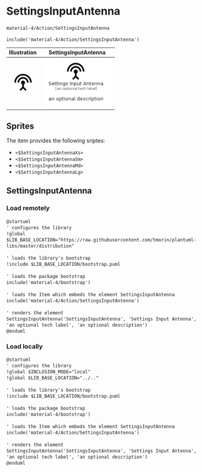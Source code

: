 # SettingsInputAntenna


```text
material-4/Action/SettingsInputAntenna
```

```text
include('material-4/Action/SettingsInputAntenna')
```



| Illustration | SettingsInputAntenna |
| :---: | :---: |
| ![illustration for Illustration](../../material-4/Action/SettingsInputAntenna.png) | ![illustration for SettingsInputAntenna](../../material-4/Action/SettingsInputAntenna.Local.png) |



## Sprites
The item provides the following sriptes:

- `<$SettingsInputAntennaXs>`
- `<$SettingsInputAntennaSm>`
- `<$SettingsInputAntennaMd>`
- `<$SettingsInputAntennaLg>`





## SettingsInputAntenna

### Load remotely
```plantuml
@startuml
' configures the library
!global $LIB_BASE_LOCATION="https://raw.githubusercontent.com/tmorin/plantuml-libs/master/distribution"

' loads the library's bootstrap
!include $LIB_BASE_LOCATION/bootstrap.puml

' loads the package bootstrap
include('material-4/bootstrap')

' loads the Item which embeds the element SettingsInputAntenna
include('material-4/Action/SettingsInputAntenna')

' renders the element
SettingsInputAntenna('SettingsInputAntenna', 'Settings Input Antenna', 'an optional tech label', 'an optional description')
@enduml
```

### Load locally
```plantuml
@startuml
' configures the library
!global $INCLUSION_MODE="local"
!global $LIB_BASE_LOCATION="../.."

' loads the library's bootstrap
!include $LIB_BASE_LOCATION/bootstrap.puml

' loads the package bootstrap
include('material-4/bootstrap')

' loads the Item which embeds the element SettingsInputAntenna
include('material-4/Action/SettingsInputAntenna')

' renders the element
SettingsInputAntenna('SettingsInputAntenna', 'Settings Input Antenna', 'an optional tech label', 'an optional description')
@enduml
```

